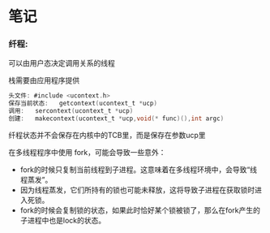 # 笔记
### 纤程:

可以由用户态决定调用关系的线程

栈需要由应用程序提供

```c
头文件: #include <ucontext.h>
保存当前状态:   getcontext(ucontext_t *ucp)   
调用:   sercontext(ucontext_t *ucp)
创建:   makecontext(ucontext_t *ucp,void(* func)(),int argc)
```

纤程状态并不会保存在内核中的TCB里，而是保存在参数ucp里

在多线程程序中使用 fork，可能会导致一些意外：

* fork的时候只复制当前线程到子进程。这意味着在多线程环境中，会导致“线程蒸发”。
* 因为线程蒸发，它们所持有的锁也可能未释放，这将导致子进程在获取锁时进入死锁。
* fork的时候会复制锁的状态，如果此时恰好某个锁被锁了，那么在fork产生的子进程中也是lock的状态。